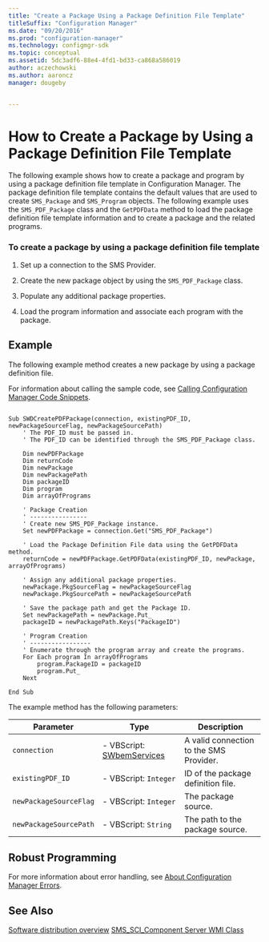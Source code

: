 ```yaml
---
title: "Create a Package Using a Package Definition File Template"
titleSuffix: "Configuration Manager"
ms.date: "09/20/2016"
ms.prod: "configuration-manager"
ms.technology: configmgr-sdk
ms.topic: conceptual
ms.assetid: 5dc3adf6-88e4-4fd1-bd33-ca868a586019
author: aczechowski
ms.author: aaroncz
manager: dougeby


---
```

# How to Create a Package by Using a Package Definition File Template
The following example shows how to create a package and program by using a package definition file template in Configuration Manager. The package definition file template contains the default values that are used to create `SMS_Package` and `SMS_Program` objects. The following example uses the `SMS_PDF_Package` class and the `GetPDFData` method to load the package definition file template information and to create a package and the related programs.  

### To create a package by using a package definition file template  

1.  Set up a connection to the SMS Provider.  

2.  Create the new package object by using the `SMS_PDF_Package` class.  

3.  Populate any additional package properties.  

4.  Load the program information and associate each program with the package.  

## Example  
 The following example method creates a new package by using a package definition file.  

 For information about calling the sample code, see [Calling Configuration Manager Code Snippets](../../../../develop/core/understand/calling-code-snippets.md).  

```vbs  

Sub SWDCreatePDFPackage(connection, existingPDF_ID, newPackageSourceFlag, newPackageSourcePath)  
    ' The PDF_ID must be passed in.  
    ' The PDF_ID can be identified through the SMS_PDF_Package class.  

    Dim newPDFPackage  
    Dim returnCode  
    Dim newPackage  
    Dim newPackagePath  
    Dim packageID  
    Dim program  
    Dim arrayOfPrograms  

    ' Package Creation  
    ' ----------------       
    ' Create new SMS_PDF_Package instance.  
    Set newPDFPackage = connection.Get("SMS_PDF_Package")  

    ' Load the Package Definition File data using the GetPDFData method.  
    returnCode = newPDFPackage.GetPDFData(existingPDF_ID, newPackage, arrayOfPrograms)  

    ' Assign any additional package properties.  
    newPackage.PkgSourceFlag = newPackageSourceFlag  
    newPackage.PkgSourcePath = newPackageSourcePath  

    ' Save the package path and get the Package ID.  
    Set newPackagePath = newPackage.Put_  
    packageID = newPackagePath.Keys("PackageID")  

    ' Program Creation   
    ' -----------------      
    ' Enumerate through the program array and create the programs.  
    For Each program In arrayOfPrograms  
        program.PackageID = packageID  
        program.Put_  
    Next  

End Sub  
```  

 The example method has the following parameters:  

|Parameter|Type|Description|  
|---------------|----------|-----------------|  
|`connection`|-   VBScript: [SWbemServices](https://msdn.microsoft.com/library/aa393854.aspx)|A valid connection to the SMS Provider.|  
|`existingPDF_ID`|-   VBScript: `Integer`|ID of the package definition file.|  
|`newPackageSourceFlag`|-   VBScript: `Integer`|The package source.|  
|`newPackageSourcePath`|-   VBScript: `String`|The path to the package source.|  

## Robust Programming  
 For more information about error handling, see [About Configuration Manager Errors](../../../../develop/core/understand/about-configuration-manager-errors.md).  

## See Also  
 [Software distribution overview](software-distribution-overview.md)
 [SMS_SCI_Component Server WMI Class](../../../../develop/reference/core/servers/configure/sms_sci_component-server-wmi-class.md)
